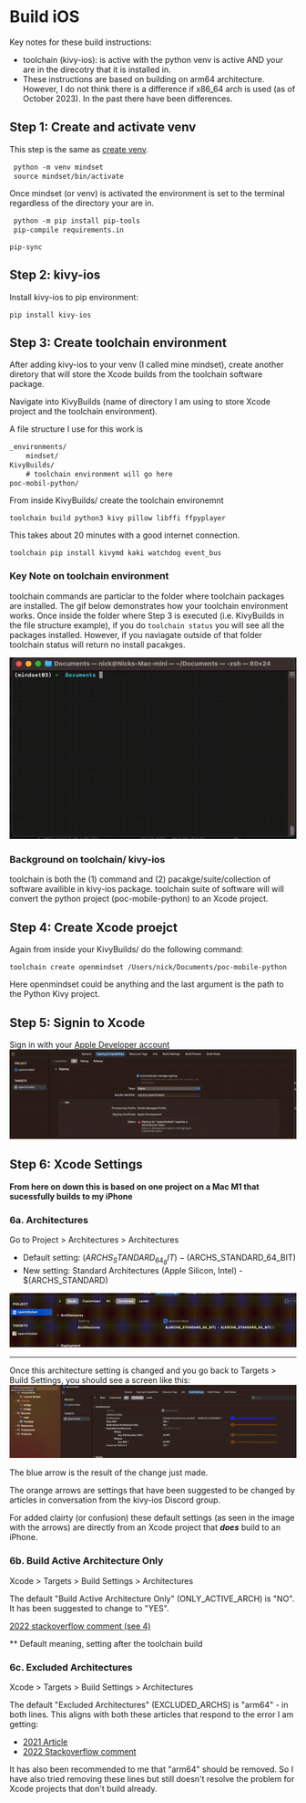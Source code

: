 # Build iOS
Key notes for these build instructions:
- toolchain (kivy-ios): is active with the python venv is active AND your are in the direcotry that it is installed in.
- These instructions are based on building on arm64 architecture. However, I do not think there is a difference if x86_64 arch is used (as of October 2023). In the past there have been differences.


## Step 1: Create and activate venv
This step is the same as [create venv](../README.md#create-venv).
```
 python -m venv mindset
 source mindset/bin/activate
```
Once mindset (or venv) is activated the environment is set to the terminal regardless of the directory your are in.

```
 python -m pip install pip-tools
 pip-compile requirements.in
```
```
pip-sync
```

## Step 2: kivy-ios
Install kivy-ios to pip environment:
```
pip install kivy-ios
```

## Step 3: Create toolchain environment
After adding kivy-ios to your venv (I called mine mindset), create another diretory that will store the Xcode builds from the toolchain software package.

Navigate into KivyBuilds (name of directory I am using to store Xcode project and the toolchain environment).

A file structure I use for this work is
```
_environments/
    mindset/
KivyBuilds/
    # toolchain environment will go here
poc-mobil-python/
```


From inside KivyBuilds/ create the toolchain environemnt
```
toolchain build python3 kivy pillow libffi ffpyplayer 
```
This takes about 20 minutes with a good internet connection.

```
toolchain pip install kivymd kaki watchdog event_bus 
```

### Key Note on toolchain environment
toolchain commands are particlar to the folder where toolchain packages are installed. The gif below demonstrates how your toolchain environment works. Once inside the folder where Step 3 is executed (i.e. KivyBuilds in the file structure example), if you do `toolchain status` you will see all the packages installed. However, if you naviagate outside of that folder toolchain status will return no install pacakges.

<img src="../stores_presence/ios_build/toolchain_env_minus5.gif"/> 

### Background on toolchain/ kivy-ios
toolchain is both the (1) command and (2) pacakge/suite/collection of software availible in kivy-ios package. toolchain suite of software will will convert the python project (poc-mobile-python) to an Xcode project.

## Step 4: Create Xcode proejct
Again from inside your KivyBuilds/ do the following command:
```
toolchain create openmindset /Users/nick/Documents/poc-mobile-python
```
Here openmindset could be anything and the last argument is the path to the Python Kivy project.

## Step 5: Signin to Xcode

Sign in with your [Apple Developer account](https://developer.apple.com/programs/)
<img src="../stores_presence/ios_build/XcodeSignIn.gif" /> 



## Step 6: Xcode Settings
**From here on down this is based on one project on a Mac M1 that sucessfully builds to my iPhone**

### 6a. Architectures
Go to Project > Architectures > Architectures
- Default setting: $(ARCHS_STANDARD_64_BIT) - ($ARCHS_STANDARD_64_BIT)
- New setting: Standard Architectures (Apple Silicon, Intel) - $(ARCHS_STANDARD)

<img src="../stores_presence/ios_build/XcodeArchitectureSetting.gif" /> 

<hr>
Once this architecture setting is changed and you go back to Targets > Build Settings, you should see a screen like this:

<img src="../stores_presence/ios_build/XcodeArchitectures.png" /> 

The blue arrow is the result of the change just made. 

The orange arrows are settings that have been suggested to be changed by articles in conversation from the kivy-ios Discord group. 

For added clairty (or confusion) these default settings (as seen in the image with the arrows) are directly from an Xcode project that **_does_** build to an iPhone.

### 6b. Build Active Architecture Only

Xcode > Targets > Build Settings > Architectures

The default "Build Active Architecture Only" (ONLY_ACTIVE_ARCH) is "NO". It has been suggested to change to "YES".

 [2022 stackoverflow comment (see 4)](https://stackoverflow.com/questions/63607158/xcode-building-for-ios-simulator-but-linking-in-an-object-file-built-for-ios-f/64139830#64139830) 

** Default meaning, setting after the toolchain build

### 6c. Excluded Architectures

Xcode > Targets > Build Settings > Architectures

The default "Excluded Architectures" (EXCLUDED_ARCHS)  is "arm64" - in both lines. This aligns with both these articles that respond to the error I am getting:
- [2021 Article](https://narlei.com/development/apple-m1-xcode-error-when-build-in-simulator/)
- [2022 Stackoverflow comment](https://stackoverflow.com/a/63955114/11925053)

It has also been recommended to me that "arm64" should be removed. So I have also tried removing these lines but still doesn't resolve the problem for Xcode projects that don't build already.